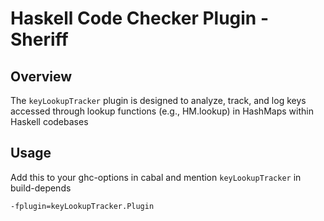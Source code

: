 
# Haskell Code Checker Plugin - Sheriff

## Overview

The `keyLookupTracker` plugin is designed to analyze, track, and log keys accessed through lookup functions (e.g., HM.lookup) in HashMaps within Haskell codebases

## Usage

Add this to your ghc-options in cabal and mention `keyLookupTracker` in build-depends

```
-fplugin=keyLookupTracker.Plugin
```